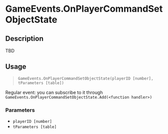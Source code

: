 # GameEvents.OnPlayerCommandSetObjectState
## Description
TBD

## Usage
> `GameEvents.OnPlayerCommandSetObjectState(playerID [number], tParameters [table])`

Regular event: you can subscribe to it through `GameEvents.OnPlayerCommandSetObjectState.Add(<function handler>)`

### Parameters
- `playerID [number]`
- `tParameters [table]`